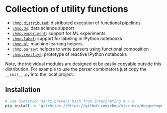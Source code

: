 # Collection of utility functions

- [`chmp.distributed`](src/chmp/distributed): distributed execution of
  functional pipelines
- [`chmp.ds`](docs/ds.md): data science support
- [`chmp.experiment`](src/chmp/experiment): support for ML experiments
- [`chmp.label`](docs/label.md): support for labeling in IPython notebooks
- [`chmp.ml`](src/chmp/ml): machine learning helpers
- [`chmp.parser`](src/chmp/parser): helpers to write parsers using functional
  composition
- [`chmp.reactive`](src/chmp/reactive): prototype of reactive IPython notebooks

Note, the individual modules are designed ot be easily copyable outside this
distribution. For example to use the parser combinators just copy the
`__init__.py` into the local project.

## Installation

```bash
# use quotation marks prevent bash from interpreting # / &
pip install -e 'git+https://https://github.com/chmp/misc-exp/#egg=chmp&subdirectory=chmp'
```
